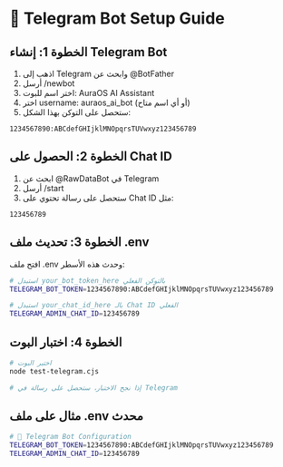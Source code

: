 # 🤖 Telegram Bot Setup Guide

## الخطوة 1: إنشاء Telegram Bot

1. اذهب إلى Telegram وابحث عن @BotFather
2. أرسل /newbot
3. اختر اسم للبوت: AuraOS AI Assistant
4. اختر username: auraos_ai_bot (أو أي اسم متاح)
5. ستحصل على التوكن بهذا الشكل:

```
1234567890:ABCdefGHIjklMNOpqrsTUVwxyz123456789
```

## الخطوة 2: الحصول على Chat ID

1. ابحث عن @RawDataBot في Telegram
2. أرسل /start
3. ستحصل على رسالة تحتوي على Chat ID مثل:

```
123456789
```

## الخطوة 3: تحديث ملف .env

افتح ملف .env وحدث هذه الأسطر:

```bash
# استبدل your_bot_token_here بالتوكن الفعلي
TELEGRAM_BOT_TOKEN=1234567890:ABCdefGHIjklMNOpqrsTUVwxyz123456789

# استبدل your_chat_id_here بالـ Chat ID الفعلي
TELEGRAM_ADMIN_CHAT_ID=123456789
```

## الخطوة 4: اختبار البوت

```bash
# اختبر البوت
node test-telegram.cjs

# إذا نجح الاختبار، ستحصل على رسالة في Telegram
```

## مثال على ملف .env محدث

```bash
# 🤖 Telegram Bot Configuration
TELEGRAM_BOT_TOKEN=1234567890:ABCdefGHIjklMNOpqrsTUVwxyz123456789
TELEGRAM_ADMIN_CHAT_ID=123456789
```
